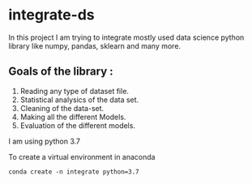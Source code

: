 # integrate-ds

In this project I am trying to integrate mostly used data science python library like numpy, pandas, sklearn and many more.

## Goals of the library :

1. Reading any type of dataset file.
2. Statistical analysics of the data set.
3. Cleaning of the data-set.
4. Making all the different Models.
5. Evaluation of the different models.


I am using python 3.7

To create a virtual environment in anaconda

``` conda create -n integrate python=3.7 ```
